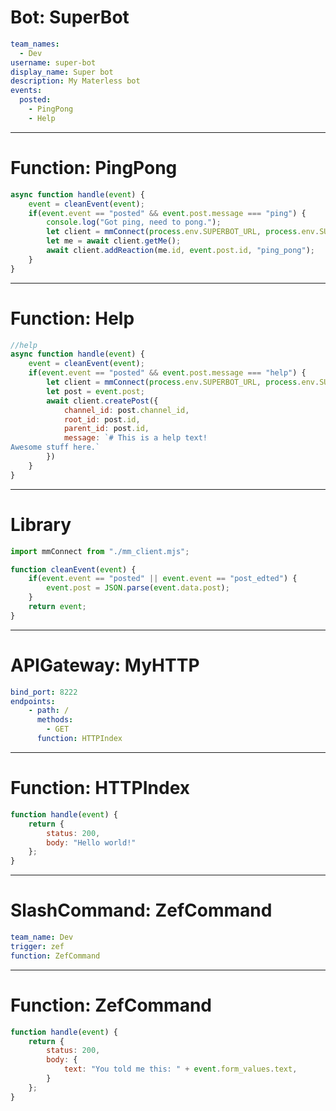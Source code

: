 # Bot: SuperBot
```yaml
team_names:
  - Dev
username: super-bot
display_name: Super bot
description: My Materless bot
events:
  posted:
    - PingPong
    - Help
```
----
# Function: PingPong
```javascript
async function handle(event) {
    event = cleanEvent(event);
    if(event.event == "posted" && event.post.message === "ping") {
        console.log("Got ping, need to pong.");
        let client = mmConnect(process.env.SUPERBOT_URL, process.env.SUPERBOT_TOKEN);
        let me = await client.getMe();
        await client.addReaction(me.id, event.post.id, "ping_pong");
    }    
}
```

---
# Function: Help
```javascript
//help
async function handle(event) {
    event = cleanEvent(event);
    if(event.event == "posted" && event.post.message === "help") {
        let client = mmConnect(process.env.SUPERBOT_URL, process.env.SUPERBOT_TOKEN);
        let post = event.post;
        await client.createPost({
            channel_id: post.channel_id,
            root_id: post.id,
            parent_id: post.id,
            message: `# This is a help text!
Awesome stuff here.`
        })
    }
}
```
---
# Library
```javascript
import mmConnect from "./mm_client.mjs";

function cleanEvent(event) {
    if(event.event == "posted" || event.event == "post_edted") {
        event.post = JSON.parse(event.data.post);
    }
    return event;
}
```
---
# APIGateway: MyHTTP
```yaml
bind_port: 8222
endpoints:
    - path: /
      methods:
        - GET
      function: HTTPIndex
```
---
# Function: HTTPIndex
```javascript
function handle(event) {
    return {
        status: 200,
        body: "Hello world!"
    };
}
```
---
# SlashCommand: ZefCommand
```yaml
team_name: Dev
trigger: zef
function: ZefCommand
```

---
# Function: ZefCommand
```javascript
function handle(event) {
    return {
        status: 200,
        body: {
            text: "You told me this: " + event.form_values.text,
        }
    };
}
```
